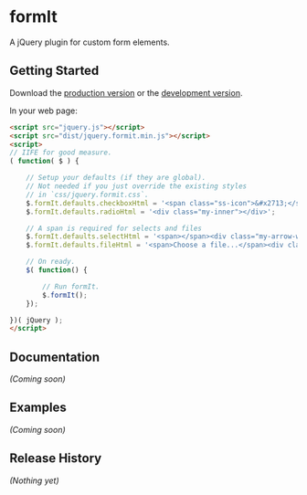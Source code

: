 # formIt

A jQuery plugin for custom form elements.

## Getting Started

Download the [production version][min] or the [development version][max].

[min]: https://raw.github.com/mindgruve/formit/master/dist/jquery.formit.min.js
[max]: https://raw.github.com/mindgruve/formit/master/dist/jquery.formit.js

In your web page:

```html
<script src="jquery.js"></script>
<script src="dist/jquery.formit.min.js"></script>
<script>
// IIFE for good measure.
( function( $ ) {

    // Setup your defaults (if they are global).
    // Not needed if you just override the existing styles
    // in `css/jquery.formit.css`.
    $.formIt.defaults.checkboxHtml = '<span class="ss-icon">&#x2713;</span>';
    $.formIt.defaults.radioHtml = '<div class="my-inner"></div>';

    // A span is required for selects and files
    $.formIt.defaults.selectHtml = '<span></span><div class="my-arrow-wrap"><div class="my-arrow"></div></div>';
    $.formIt.defaults.fileHtml = '<span>Choose a file...</span><div class="my-button"><div class="my-inner-button">Browse</div></div>';

    // On ready.
    $( function() {

        // Run formIt.
        $.formIt();
    });

})( jQuery );
</script>
```

## Documentation

_(Coming soon)_

## Examples

_(Coming soon)_

## Release History

_(Nothing yet)_
